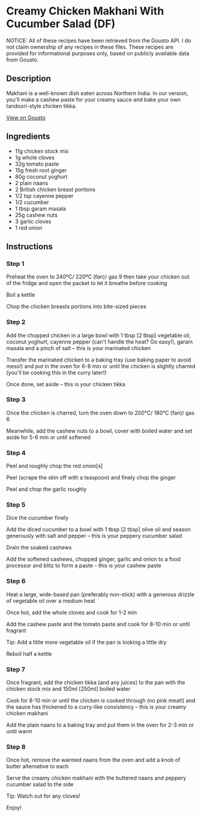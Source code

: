# Creamy Chicken Makhani With Cucumber Salad (DF)

NOTICE: All of these recipes have been retrieved from the Gousto API. I do not claim ownership of any recipes in these files. These recipes are provided for informational purposes only, based on publicly available data from Gousto.

## Description

Makhani is a well-known dish eaten across Northern India. In our version, you'll make a cashew paste for your creamy sauce and bake your own tandoori-style chicken tikka. 

[View on Gousto](https://www.gousto.co.uk/recipes/cookbook/creamy-chicken-makhani-cucumber-salad-df)

## Ingredients

- 11g chicken stock mix
- 1g whole cloves
- 32g tomato paste
- 15g fresh root ginger
- 80g coconut yoghurt
- 2 plain naans
- 2 British chicken breast portions
- 1/2 tsp cayenne pepper
- 1/2 cucumber
- 1 tbsp garam masala
- 25g cashew nuts
- 3 garlic cloves
- 1 red onion

## Instructions


### Step 1

Preheat the oven to 240ºC/ 220ºC (fan)/ gas 9 then take your chicken out of the fridge and open the packet to let it breathe before cooking

Boil a kettle

Chop the chicken breasts portions into bite-sized pieces


### Step 2

Add the chopped chicken in a large bowl with 1 tbsp <span class="text-danger">[2 tbsp]</span> vegetable oil, coconut yoghurt, cayenne pepper (can't handle the heat? Go easy!), garam masala and a pinch of salt – this is your marinated chicken

Transfer the marinated chicken to a baking tray (use baking paper to avoid mess!) and put in the oven for 6-8 min or until the chicken is slightly charred (you'll be cooking this in the curry later!)

Once done, set aside – this is your chicken tikka


### Step 3

Once the chicken is charred, turn the oven down to 200°C/ 180°C (fan)/ gas 6

Meanwhile, add the cashew nuts to a bowl, cover with boiled water and set aside for 5-6 min or until softened


### Step 4

Peel and roughly chop the red onion<span class="text-danger">[s]</span>

Peel (scrape the skin off with a teaspoon) and finely chop the ginger

Peel and chop the garlic roughly


### Step 5

Dice the cucumber finely

Add the diced cucumber to a bowl with 1 tbsp <span class="text-danger">[2 tbsp]</span> olive oil and season generously with salt and pepper – this is your peppery cucumber salad

Drain the soaked cashews

Add the softened cashews, chopped ginger, garlic and onion to a food processor and blitz to form a paste – this is your cashew paste


### Step 6

Heat a large, wide-based pan (preferably non-stick) with a generous drizzle of vegetable oil over a medium heat

Once hot, add the whole cloves and cook for 1-2 min

Add the cashew paste and the tomato paste and cook for 8-10 min or until fragrant

Tip: Add a little more vegetable oil if the pan is looking a little dry

Reboil half a kettle


### Step 7

Once fragrant, add the chicken tikka (and any juices) to the pan with the chicken stock mix and 150ml <span class="text-danger">[250ml]</span> boiled water

Cook for 8-10 min or until the chicken is cooked through (no pink meat!) and the sauce has thickened to a curry-like consistency – this is your creamy chicken makhani

Add the plain naans to a baking tray and put them in the oven for 2-3 min or until warm

### Step 8

Once hot, remove the warmed naans from the oven and add a knob of  butter alternative to each

Serve the creamy chicken makhani with the buttered naans and peppery cucumber salad to the side

Tip: Watch out for any cloves!

Enjoy!


